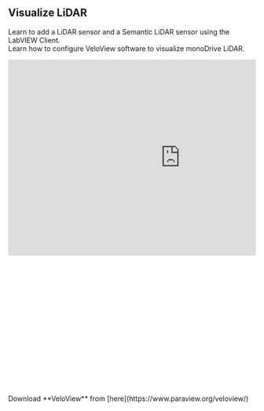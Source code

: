 ## Visualize LiDAR

Learn to add a LiDAR sensor and a Semantic LiDAR sensor using the LabVIEW Client.   
Learn how to configure VeloView software to visualize monoDrive LiDAR.   


<div style="position: relative; padding-bottom: 56.25%; height: 0; overflow: hidden; max-width: 100%; height: auto;">

<iframe width="700" height="400" src="https://www.youtube.com/embed/pUZ5kLEb6lE" frameborder="0" allow="accelerometer; autoplay; encrypted-media; gyroscope; picture-in-picture" allowfullscreen></iframe>
</div>
Download **VeloView** from [here](https://www.paraview.org/veloview/)


